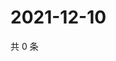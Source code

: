 # 2021-12-10

共 0 条

<!-- BEGIN WEIBO -->
<!-- 最后更新时间 Fri Dec 10 2021 17:14:41 GMT+0800 (China Standard Time) -->

<!-- END WEIBO -->
